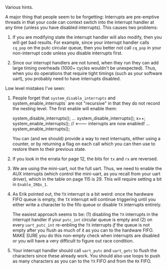 Various hints.

A major thing that people seem to be forgetting: Interrupts are
pre-emptive threads in that your code can context switch into the
interrupt handler at any time (unless you have disabled interrupts).
This causes two problems:
  1. If you are modifying state the interrupt handler will also modify,
     then you will get bad results.  For example, since your interrupt
     handler calls `cq_pop` on the putc circular queue, then you better
     not call `cq_pop` in your non-interrupt code unless you disable
     interrupts first.

  2. Since our interrupt handlers are not tuned, when they run they can
     add large timing overheads (1000+ cycles wouldn't be unexpected).
     Thus, when you do operations that require tight timings (such as
     your software uart), you probably need to have interrupts disabled.
     
Low level mistakes I've seen:
  1. People forget that `system_disable_interrupts` and system_enable_interrupts`
     are not "recursive" in that they do not record the nesting level.  The 
     first enable will enable them:

        system_disable_interrupts();
        ...
        system_disable_interrupts();
        x++;
        system_enable_interrupts();  // <--- interrupts are now enabled!
        ...
        system_enable_interrupts();  

      You can (and we should) provide a way to nest interrupts, either
      using a counter, or by returning a flag on each call which you
      can then use to restore them to their previous state.

  2. If you look in the errata for page 12, the bits for `tx` and `rx`
     are reversed.

  3. We are using the mini-uart, not the full uart.  Thus, we need to enable
     the AUX interrupts (which control the mini-uart, as you recall from 
     your uart driver), which in the table on page 115 is 29.  This will
     require setting a bit in `Enable_IRQs_1`.

  4. As Erik pointed out, the `TX` interrupt is a bit weird: once the
     hardware FIFO queue is empty, the `TX` interrupt will continue
     triggering until you either write a character to the fifo queue or
     disable `TX` interrupts entirely.

     The easiest approach seems to be: (1) disabling the `TX` interrupts
     in the interrupt handler if your `putc_int` circular queue is empty
     and (2) on every `uart_putc_int` re-enbling the `TX` interrupts
     *if* the queue is not empty after you flush as much of it as you
     can to the hardware FIFO.  MAKE SURE you do this non-empty check
     when interrupts are disabled or you will have a very difficult to
     figure out race condition.

  5. Your interrupt handler should call `uart_putc` and `uart_getc` to
     flush the characters since these already work.    You should also
     use loops to push as many characters as you can to the `TX` FIFO
     and from the `RX` FIFO.
